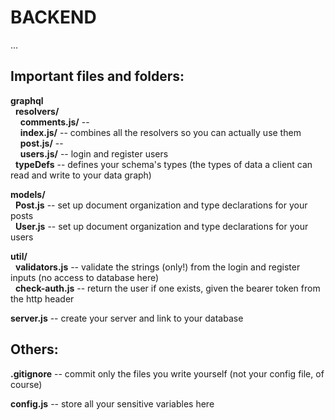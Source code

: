 # BACKEND

...


## Important files and folders:

**graphql**\
&nbsp; **resolvers/**\
&nbsp; &nbsp; **comments.js/** -- \
&nbsp; &nbsp; **index.js/** -- combines all the resolvers so you can actually use them\
&nbsp; &nbsp; **post.js/** -- \
&nbsp; &nbsp; **users.js/** -- login and register users\
&nbsp; **typeDefs** -- defines your schema's types (the types of data a client can read and write to your data graph)

**models/**\
&nbsp; **Post.js** -- set up document organization and type declarations for your posts\
&nbsp; **User.js** -- set up document organization and type declarations for your users

**util/**\
&nbsp; **validators.js** -- validate the strings (only!) from the login and register inputs (no access to database here)\
&nbsp; **check-auth.js** -- return the user if one exists, given the bearer token from the http header

**server.js** -- create your server and link to your database


## Others:

**.gitignore** -- commit only the files you write yourself (not your config file, of course)

**config.js** -- store all your sensitive variables here